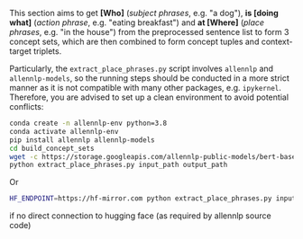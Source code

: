This section aims to get **[Who]** (_subject phrases_, e.g. "a dog"), **is [doing what]** (_action phrase_, e.g. "eating breakfast") and **at [Where]** (_place phrases_, e.g. "in the house") from the preprocessed sentence list to form 3 concept sets, which are then combined to form concept tuples and context-target triplets.

Particularly, the `extract_place_phrases.py` script involves `allennlp` and `allennlp-models`, so the running steps should be conducted in a more strict manner as it is not compatible with many other packages, e.g. `ipykernel`. Therefore, you are advised to set up a clean environment to avoid potential conflicts:
```bash
conda create -n allennlp-env python=3.8
conda activate allennlp-env
pip install allennlp allennlp-models
cd build_concept_sets
wget -c https://storage.googleapis.com/allennlp-public-models/bert-base-srl-2020.11.19.tar.gz
python extract_place_phrases.py input_path output_path
```
Or
```bash
HF_ENDPOINT=https://hf-mirror.com python extract_place_phrases.py input_path output_path
```
if no direct connection to hugging face (as required by allennlp source code)